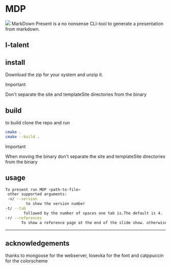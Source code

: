 # MDP
![](./site/assets/images/MDP_logo.svg)
MarkDown Present is a no nonsense CLI-tool to generate a presentation from markdown.
## I-talent
## install 
Download the zip for your system and unzip it. 
> [!IMPORTANT]  
Don't separate the site and templateSite directories from the binary

## build
to build clone the repo and run 
````bash
cmake .
cmake --build .
````
> [!IMPORTANT]  
When moving the binary don't separate the site and templateSite directories from the binary

## usage
````bash
To present run MDP <path-to-file>
 other supported arguments:
 -v/ --version
         to show the version number
-t/ --tab
        followed by the number of spaces one tab is.The default is 4.
-r/ --references
       To show a reference page at the end of the slide show. otherwise the refrences will show when a link is clicked but not when presenting
````
-----
## acknowledgements
thanks to mongoose for the webserver,  Iosevka for the font and catppuccin for the colorscheme
